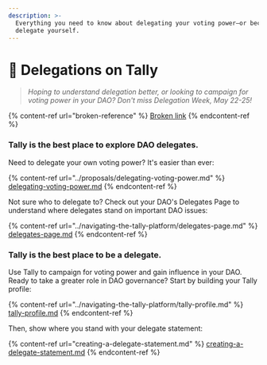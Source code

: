 ```yaml
---
description: >-
  Everything you need to know about delegating your voting power—or becoming a
  delegate yourself.
---
```


# 🤝 Delegations on Tally

> _Hoping to understand delegation better, or looking to campaign for voting power in your DAO? Don't miss Delegation Week, May 22-25!_

{% content-ref url="broken-reference" %}
[Broken link](broken-reference)
{% endcontent-ref %}

### Tally is the best place to explore DAO delegates.

Need to delegate your own voting power? It's easier than ever:

{% content-ref url="../proposals/delegating-voting-power.md" %}
[delegating-voting-power.md](../proposals/delegating-voting-power.md)
{% endcontent-ref %}

Not sure who to delegate to? Check out your DAO's Delegates Page to understand where delegates stand on important DAO issues:

{% content-ref url="../navigating-the-tally-platform/delegates-page.md" %}
[delegates-page.md](../navigating-the-tally-platform/delegates-page.md)
{% endcontent-ref %}

### Tally is the best place to be a delegate.

Use Tally to campaign for voting power and gain influence in your DAO. Ready to take a greater role in DAO governance? Start by building your Tally profile:

{% content-ref url="../navigating-the-tally-platform/tally-profile.md" %}
[tally-profile.md](../navigating-the-tally-platform/tally-profile.md)
{% endcontent-ref %}

Then, show where you stand with your delegate statement:

{% content-ref url="creating-a-delegate-statement.md" %}
[creating-a-delegate-statement.md](creating-a-delegate-statement.md)
{% endcontent-ref %}
